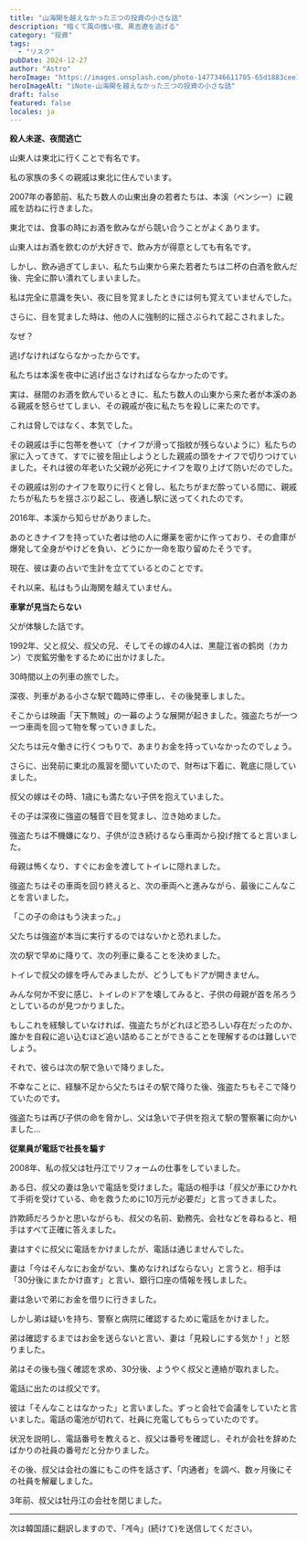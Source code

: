 ```yaml
---
title: "山海関を越えなかった三つの投資の小さな話"
description: "暗くて風の強い夜、黒吉遼を逃げる"
category: "投資"
tags:
  - "リスク"
pubDate: 2024-12-27
author: "Astro"
heroImage: "https://images.unsplash.com/photo-1477346611705-65d1883cee1e"
heroImageAlt: "iNote-山海関を越えなかった三つの投資の小さな話"
draft: false
featured: false
locales: ja
---
```


**殺人未遂、夜間逃亡**

山東人は東北に行くことで有名です。

私の家族の多くの親戚は東北に住んでいます。

2007年の春節前、私たち数人の山東出身の若者たちは、本溪（ベンシー）に親戚を訪ねに行きました。

東北では、食事の時にお酒を飲みながら競い合うことがよくあります。

山東人はお酒を飲むのが大好きで、飲み方が得意としても有名です。

しかし、飲み過ぎてしまい、私たち山東から来た若者たちは二杯の白酒を飲んだ後、完全に酔い潰れてしまいました。

私は完全に意識を失い、夜に目を覚ましたときには何も覚えていませんでした。

さらに、目を覚ました時は、他の人に強制的に揺さぶられて起こされました。

なぜ？

逃げなければならなかったからです。

私たちは本溪を夜中に逃げ出さなければならなかったのです。

実は、昼間のお酒を飲んでいるときに、私たち数人の山東から来た者が本溪のある親戚を怒らせてしまい、その親戚が夜に私たちを殺しに来たのです。

これは脅しではなく、本気でした。

その親戚は手に包帯を巻いて（ナイフが滑って指紋が残らないように）私たちの家に入ってきて、すでに彼を阻止しようとした親戚の頭をナイフで切りつけていました。それは彼の年老いた父親が必死にナイフを取り上げて防いだのでした。

その親戚は別のナイフを取りに行くと脅し、私たちがまだ酔っている間に、親戚たちが私たちを揺さぶり起こし、夜通し駅に送ってくれたのです。

2016年、本溪から知らせがありました。

あのときナイフを持っていた者は他の人に爆薬を密かに作っており、その倉庫が爆発して全身がやけどを負い、どうにか一命を取り留めたそうです。

現在、彼は妻の占いで生計を立てているとのことです。

それ以来、私はもう山海関を越えていません。

**車掌が見当たらない**

父が体験した話です。

1992年、父と叔父、叔父の兄、そしてその嫁の4人は、黒龍江省の鹤岗（カカン）で炭鉱労働をするために出かけました。

30時間以上の列車の旅でした。

深夜、列車がある小さな駅で臨時に停車し、その後発車しました。

そこからは映画「天下無贼」の一幕のような展開が起きました。強盗たちが一つ一つ車両を回って物を奪っていきました。

父たちは元々働きに行くつもりで、あまりお金を持っていなかったのでしょう。

さらに、出発前に東北の風習を聞いていたので、財布は下着に、靴底に隠していました。

叔父の嫁はその時、1歳にも満たない子供を抱えていました。

その子は深夜に強盗の騒音で目を覚まし、泣き始めました。

強盗たちは不機嫌になり、子供が泣き続けるなら車両から投げ捨てると言いました。

母親は怖くなり、すぐにお金を渡してトイレに隠れました。

強盗たちはその車両を回り終えると、次の車両へと進みながら、最後にこんなことを言いました。

「この子の命はもう決まった。」

父たちは強盗が本当に実行するのではないかと恐れました。

次の駅で早めに降りて、次の列車に乗ることを決めました。

トイレで叔父の嫁を呼んでみましたが、どうしてもドアが開きません。

みんな何か不安に感じ、トイレのドアを壊してみると、子供の母親が首を吊ろうとしているのが見つかりました。

もしこれを経験していなければ、強盗たちがどれほど恐ろしい存在だったのか、誰かを自殺に追い込むほど追い詰めることができることを理解するのは難しいでしょう。

それで、彼らは次の駅で急いで降りました。

不幸なことに、経験不足から父たちはその駅で降りた後、強盗たちもそこで降りていたのです。

強盗たちは再び子供の命を脅かし、父は急いで子供を抱えて駅の警察署に向かいました...

**従業員が電話で社長を騙す**

2008年、私の叔父は牡丹江でリフォームの仕事をしていました。

ある日、叔父の妻は急いで電話を受けました。電話の相手は「叔父が車にひかれて手術を受けている、命を救うために10万元が必要だ」と言ってきました。

詐欺師だろうかと思いながらも、叔父の名前、勤務先、会社などを尋ねると、相手はすべて正確に答えました。

妻はすぐに叔父に電話をかけましたが、電話は通じませんでした。

妻は「今はそんなにお金がない、集めなければならない」と言うと、相手は「30分後にまたかけ直す」と言い、銀行口座の情報を残しました。

妻は急いで弟にお金を借りに行きました。

しかし弟は疑いを持ち、警察と病院に確認するために電話をかけました。

弟は確認するまではお金を送らないと言い、妻は「見殺しにする気か！」と怒りました。

弟はその後も強く確認を求め、30分後、ようやく叔父と連絡が取れました。

電話に出たのは叔父です。

彼は「そんなことはなかった」と言いました。ずっと会社で会議をしていたと言いました。電話の電池が切れて、社員に充電してもらっていたのです。

状況を説明し、電話番号を教えると、叔父は番号を確認し、それが会社を辞めたばかりの社員の番号だと分かりました。

その後、叔父は会社の誰にもこの件を話さず、「内通者」を調べ、数ヶ月後にその社員を解雇しました。

3年前、叔父は牡丹江の会社を閉じました。

---

次は韓国語に翻訳しますので、「계속」(続けて)を送信してください。
